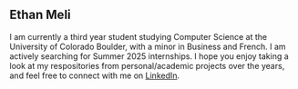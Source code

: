 ## Ethan Meli
<p>
  I am currently a third year student studying Computer Science at the University of Colorado Boulder, with a minor in Business and French. I am actively searching for Summer 2025 internships. I hope you enjoy taking a look at my respositories from personal/academic projects over the years, and feel free to connect with me on <a href="https://www.linkedin.com/in/ethan-meli-b14861256/" target="_blank">LinkedIn</a>.
</p>
